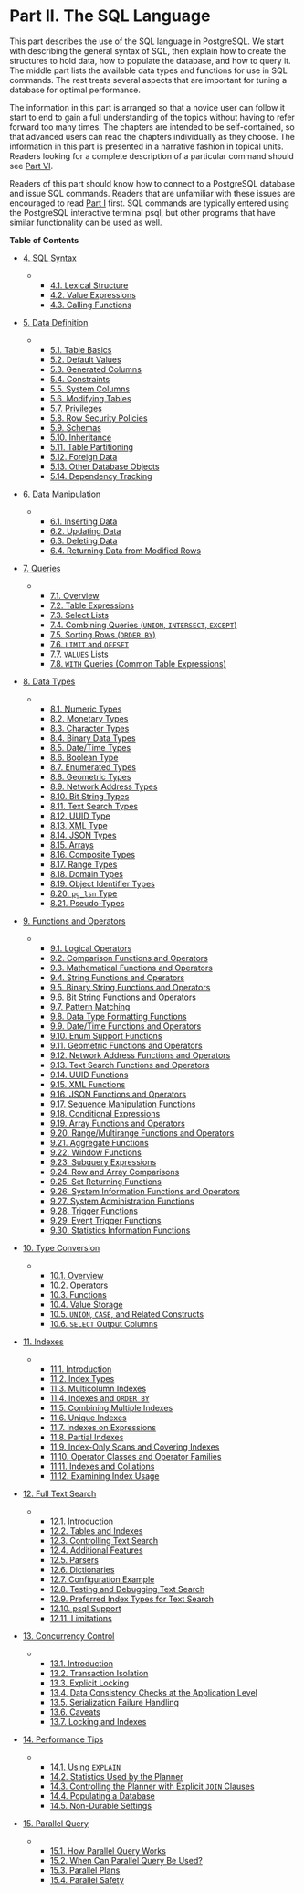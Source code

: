 # Part II. The SQL Language

This part describes the use of the SQL language in PostgreSQL. We start with describing the general syntax of SQL, then explain how to create the structures to hold data, how to populate the database, and how to query it. The middle part lists the available data types and functions for use in SQL commands. The rest treats several aspects that are important for tuning a database for optimal performance.

The information in this part is arranged so that a novice user can follow it start to end to gain a full understanding of the topics without having to refer forward too many times. The chapters are intended to be self-contained, so that advanced users can read the chapters individually as they choose. The information in this part is presented in a narrative fashion in topical units. Readers looking for a complete description of a particular command should see [Part VI](reference "Part VI. Reference").

Readers of this part should know how to connect to a PostgreSQL database and issue SQL commands. Readers that are unfamiliar with these issues are encouraged to read [Part I](tutorial "Part I. Tutorial") first. SQL commands are typically entered using the PostgreSQL interactive terminal psql, but other programs that have similar functionality can be used as well.

**Table of Contents**

* [4. SQL Syntax](sql-syntax)

  * *   [4.1. Lexical Structure](sql-syntax-lexical)
    * [4.2. Value Expressions](sql-expressions)
    * [4.3. Calling Functions](sql-syntax-calling-funcs)

* [5. Data Definition](ddl)

  * *   [5.1. Table Basics](ddl-basics)
    * [5.2. Default Values](ddl-default)
    * [5.3. Generated Columns](ddl-generated-columns)
    * [5.4. Constraints](ddl-constraints)
    * [5.5. System Columns](ddl-system-columns)
    * [5.6. Modifying Tables](ddl-alter)
    * [5.7. Privileges](ddl-priv)
    * [5.8. Row Security Policies](ddl-rowsecurity)
    * [5.9. Schemas](ddl-schemas)
    * [5.10. Inheritance](ddl-inherit)
    * [5.11. Table Partitioning](ddl-partitioning)
    * [5.12. Foreign Data](ddl-foreign-data)
    * [5.13. Other Database Objects](ddl-others)
    * [5.14. Dependency Tracking](ddl-depend)

* [6. Data Manipulation](dml)

  * *   [6.1. Inserting Data](dml-insert)
    * [6.2. Updating Data](dml-update)
    * [6.3. Deleting Data](dml-delete)
    * [6.4. Returning Data from Modified Rows](dml-returning)

* [7. Queries](queries)

  * *   [7.1. Overview](queries-overview)
    * [7.2. Table Expressions](queries-table-expressions)
    * [7.3. Select Lists](queries-select-lists)
    * [7.4. Combining Queries (`UNION`, `INTERSECT`, `EXCEPT`)](queries-union)
    * [7.5. Sorting Rows (`ORDER BY`)](queries-order)
    * [7.6. `LIMIT` and `OFFSET`](queries-limit)
    * [7.7. `VALUES` Lists](queries-values)
    * [7.8. `WITH` Queries (Common Table Expressions)](queries-with)

* [8. Data Types](datatype)

  * *   [8.1. Numeric Types](datatype-numeric)
    * [8.2. Monetary Types](datatype-money)
    * [8.3. Character Types](datatype-character)
    * [8.4. Binary Data Types](datatype-binary)
    * [8.5. Date/Time Types](datatype-datetime)
    * [8.6. Boolean Type](datatype-boolean)
    * [8.7. Enumerated Types](datatype-enum)
    * [8.8. Geometric Types](datatype-geometric)
    * [8.9. Network Address Types](datatype-net-types)
    * [8.10. Bit String Types](datatype-bit)
    * [8.11. Text Search Types](datatype-textsearch)
    * [8.12. UUID Type](datatype-uuid)
    * [8.13. XML Type](datatype-xml)
    * [8.14. JSON Types](datatype-json)
    * [8.15. Arrays](arrays)
    * [8.16. Composite Types](rowtypes)
    * [8.17. Range Types](rangetypes)
    * [8.18. Domain Types](domains)
    * [8.19. Object Identifier Types](datatype-oid)
    * [8.20. `pg_lsn` Type](datatype-pg-lsn)
    * [8.21. Pseudo-Types](datatype-pseudo)

* [9. Functions and Operators](functions)

  * *   [9.1. Logical Operators](functions-logical)
    * [9.2. Comparison Functions and Operators](functions-comparison)
    * [9.3. Mathematical Functions and Operators](functions-math)
    * [9.4. String Functions and Operators](functions-string)
    * [9.5. Binary String Functions and Operators](functions-binarystring)
    * [9.6. Bit String Functions and Operators](functions-bitstring)
    * [9.7. Pattern Matching](functions-matching)
    * [9.8. Data Type Formatting Functions](functions-formatting)
    * [9.9. Date/Time Functions and Operators](functions-datetime)
    * [9.10. Enum Support Functions](functions-enum)
    * [9.11. Geometric Functions and Operators](functions-geometry)
    * [9.12. Network Address Functions and Operators](functions-net)
    * [9.13. Text Search Functions and Operators](functions-textsearch)
    * [9.14. UUID Functions](functions-uuid)
    * [9.15. XML Functions](functions-xml)
    * [9.16. JSON Functions and Operators](functions-json)
    * [9.17. Sequence Manipulation Functions](functions-sequence)
    * [9.18. Conditional Expressions](functions-conditional)
    * [9.19. Array Functions and Operators](functions-array)
    * [9.20. Range/Multirange Functions and Operators](functions-range)
    * [9.21. Aggregate Functions](functions-aggregate)
    * [9.22. Window Functions](functions-window)
    * [9.23. Subquery Expressions](functions-subquery)
    * [9.24. Row and Array Comparisons](functions-comparisons)
    * [9.25. Set Returning Functions](functions-srf)
    * [9.26. System Information Functions and Operators](functions-info)
    * [9.27. System Administration Functions](functions-admin)
    * [9.28. Trigger Functions](functions-trigger)
    * [9.29. Event Trigger Functions](functions-event-triggers)
    * [9.30. Statistics Information Functions](functions-statistics)

* [10. Type Conversion](typeconv)

  * *   [10.1. Overview](typeconv-overview)
    * [10.2. Operators](typeconv-oper)
    * [10.3. Functions](typeconv-func)
    * [10.4. Value Storage](typeconv-query)
    * [10.5. `UNION`, `CASE`, and Related Constructs](typeconv-union-case)
    * [10.6. `SELECT` Output Columns](typeconv-select)

* [11. Indexes](indexes)

  * *   [11.1. Introduction](indexes-intro)
    * [11.2. Index Types](indexes-types)
    * [11.3. Multicolumn Indexes](indexes-multicolumn)
    * [11.4. Indexes and `ORDER BY`](indexes-ordering)
    * [11.5. Combining Multiple Indexes](indexes-bitmap-scans)
    * [11.6. Unique Indexes](indexes-unique)
    * [11.7. Indexes on Expressions](indexes-expressional)
    * [11.8. Partial Indexes](indexes-partial)
    * [11.9. Index-Only Scans and Covering Indexes](indexes-index-only-scans)
    * [11.10. Operator Classes and Operator Families](indexes-opclass)
    * [11.11. Indexes and Collations](indexes-collations)
    * [11.12. Examining Index Usage](indexes-examine)

* [12. Full Text Search](textsearch)

  * *   [12.1. Introduction](textsearch-intro)
    * [12.2. Tables and Indexes](textsearch-tables)
    * [12.3. Controlling Text Search](textsearch-controls)
    * [12.4. Additional Features](textsearch-features)
    * [12.5. Parsers](textsearch-parsers)
    * [12.6. Dictionaries](textsearch-dictionaries)
    * [12.7. Configuration Example](textsearch-configuration)
    * [12.8. Testing and Debugging Text Search](textsearch-debugging)
    * [12.9. Preferred Index Types for Text Search](textsearch-indexes)
    * [12.10. psql Support](textsearch-psql)
    * [12.11. Limitations](textsearch-limitations)

* [13. Concurrency Control](mvcc)

  * *   [13.1. Introduction](mvcc-intro)
    * [13.2. Transaction Isolation](transaction-iso)
    * [13.3. Explicit Locking](explicit-locking)
    * [13.4. Data Consistency Checks at the Application Level](applevel-consistency)
    * [13.5. Serialization Failure Handling](mvcc-serialization-failure-handling)
    * [13.6. Caveats](mvcc-caveats)
    * [13.7. Locking and Indexes](locking-indexes)

* [14. Performance Tips](performance-tips)

  * *   [14.1. Using `EXPLAIN`](using-explain)
    * [14.2. Statistics Used by the Planner](planner-stats)
    * [14.3. Controlling the Planner with Explicit `JOIN` Clauses](explicit-joins)
    * [14.4. Populating a Database](populate)
    * [14.5. Non-Durable Settings](non-durability)

* [15. Parallel Query](parallel-query)

  * *   [15.1. How Parallel Query Works](how-parallel-query-works)
    * [15.2. When Can Parallel Query Be Used?](when-can-parallel-query-be-used)
    * [15.3. Parallel Plans](parallel-plans)
    * [15.4. Parallel Safety](parallel-safety)